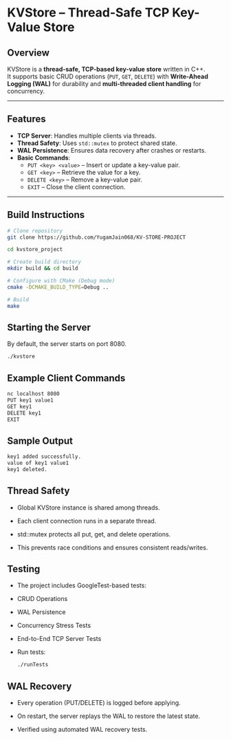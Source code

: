# KVStore – Thread-Safe TCP Key-Value Store

## Overview
KVStore is a **thread-safe, TCP-based key-value store** written in C++.  
It supports basic CRUD operations (`PUT`, `GET`, `DELETE`) with **Write-Ahead Logging (WAL)** for durability and **multi-threaded client handling** for concurrency.

---

## Features
- **TCP Server**: Handles multiple clients via threads.
- **Thread Safety**: Uses `std::mutex` to protect shared state.
- **WAL Persistence**: Ensures data recovery after crashes or restarts.
- **Basic Commands**:
  - `PUT <key> <value>` – Insert or update a key-value pair.
  - `GET <key>` – Retrieve the value for a key.
  - `DELETE <key>` – Remove a key-value pair.
  - `EXIT` – Close the client connection.

---

## Build Instructions
```bash
# Clone repository
git clone https://github.com/YugamJain068/KV-STORE-PROJECT

cd kvstore_project

# Create build directory
mkdir build && cd build

# Configure with CMake (Debug mode)
cmake -DCMAKE_BUILD_TYPE=Debug ..

# Build
make
```

## Starting the Server
By default, the server starts on port 8080.
```bash
./kvstore
```
## Example Client Commands
```bash
nc localhost 8080
PUT key1 value1
GET key1
DELETE key1
EXIT
```

## Sample Output
```bash
key1 added successfully.
value of key1 value1
key1 deleted.
```
## Thread Safety

- Global KVStore instance is shared among threads.

- Each client connection runs in a separate thread.

- std::mutex protects all put, get, and delete operations.

- This prevents race conditions and ensures consistent reads/writes.

## Testing

- The project includes GoogleTest-based tests:

- CRUD Operations

- WAL Persistence

- Concurrency Stress Tests

- End-to-End TCP Server Tests

- Run tests:
    ```bash
    ./runTests
    ```
## WAL Recovery
- Every operation (PUT/DELETE) is logged before applying.

- On restart, the server replays the WAL to restore the latest state.

- Verified using automated WAL recovery tests.


